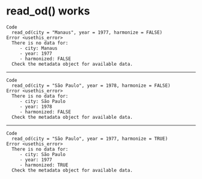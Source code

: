 # read_od() works

    Code
      read_od(city = "Manaus", year = 1977, harmonize = FALSE)
    Error <usethis_error>
      There is no data for:
         - city: Manaus
         - year: 1977
         - harmonized: FALSE
      Check the metadata object for available data.

---

    Code
      read_od(city = "São Paulo", year = 1978, harmonize = FALSE)
    Error <usethis_error>
      There is no data for:
         - city: São Paulo
         - year: 1978
         - harmonized: FALSE
      Check the metadata object for available data.

---

    Code
      read_od(city = "São Paulo", year = 1977, harmonize = TRUE)
    Error <usethis_error>
      There is no data for:
         - city: São Paulo
         - year: 1977
         - harmonized: TRUE
      Check the metadata object for available data.

